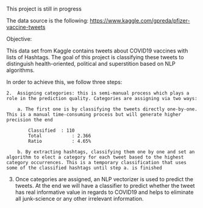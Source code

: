 This project is still in progress

The data source is the following:
https://www.kaggle.com/gpreda/pfizer-vaccine-tweets

Objective:

This data set from Kaggle contains tweets about COVID19 vaccines with lists of Hashtags. The goal of this project is classifying these tweets to distinguish health-oriented, political and superstition based on NLP algorithms.

In order to achieve this, we follow three steps:

    2.	Assigning categories: this is semi-manual process which plays a role in the prediction quality. Categories are assigning via two ways:
    
        a. The first one is by classifying the tweets directly one-by-one. This is a manual time-consuming process but will generate higher precision the end 
        
            Classified	: 110
            Total	        : 2.366
            Ratio	        : 4.65%
        
        b. By extracting hashtags, classifying them one by one and set an algorithm to elect a category for each tweet based to the highest category occurrences. This is a temporary classification that uses some of the classified hashtags until step a. is finished
        



3.	Once categories are assigned, an NLP vectorizer is used to predict the tweets.
At the end we will have a classifier to predict whether the tweet has real informative value in regards to COVID19 and helps to eliminate all junk-science or any other irrelevant information.
